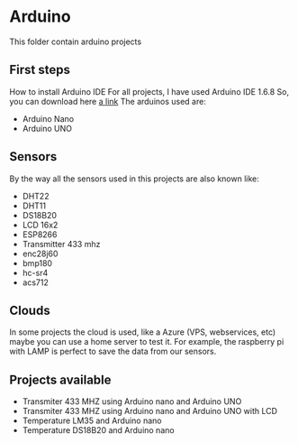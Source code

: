 # Arduino
This folder contain arduino projects

## First steps
How to install Arduino IDE
For all projects, I have used Arduino IDE 1.6.8 So, you can download here [a link](https://www.arduino.cc/en/Main/Software)
The arduinos used are:
- Arduino Nano
- Arduino UNO


## Sensors
By the way all the sensors used in this projects are also known like:
- DHT22
- DHT11
- DS18B20
- LCD 16x2
- ESP8266
- Transmitter 433 mhz
- enc28j60
- bmp180
- hc-sr4
- acs712

## Clouds
In some projects the cloud is used, like a Azure (VPS, webservices, etc) maybe you can use a home server to test it.
For example, the raspberry pi with LAMP  is perfect to save the data from our sensors.

## Projects available
- Transmiter 433 MHZ using Arduino nano and Arduino UNO
- Transmiter 433 MHZ using Arduino nano and Arduino UNO with LCD
- Temperature LM35 and Arduino nano
- Temperature DS18B20 and Arduino nano




